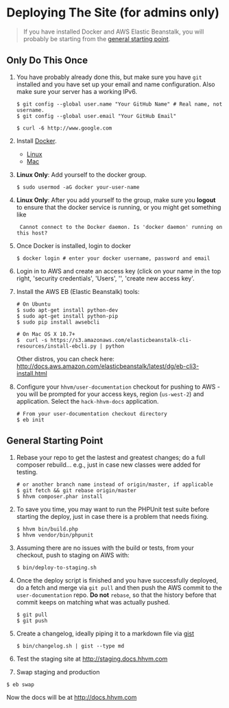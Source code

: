 # Deploying The Site (for admins only)

> If you have installed Docker and AWS Elastic Beanstalk, you will probably be starting from the [general starting point](#general-starting-point).

## Only Do This Once

1. You have probably already done this, but make sure you have `git` installed and you have set up your email and name configuration. Also make sure your server has a working IPv6.

   ```
   $ git config --global user.name "Your GitHub Name" # Real name, not username.
   $ git config --global user.email "Your GitHub Email"

   $ curl -6 http://www.google.com
   ```


2. Install [Docker](https://www.docker.com/). 
   - [Linux](http://docs.docker.com/linux/step_one/)
   - [Mac](http://docs.docker.com/mac/step_one/)

3. **Linux Only**: Add yourself to the docker group.

   ```
   $ sudo usermod -aG docker your-user-name
   ```

3. **Linux Only**: After you add yourself to the group, make sure you **logout** to ensure that the docker service is running, or you might get something like 

   ```
    Cannot connect to the Docker daemon. Is 'docker daemon' running on this host?
   ```

4. Once Docker is installed, login to docker

   ```
   $ docker login # enter your docker username, password and email
   ```

5. Login in to AWS and create an access key (click on your name in the top
   right, 'security credentials', 'Users', '<your user name>', 'create new access key'.

6. Install the AWS EB (Elastic Beanstalk) tools:

   ```
   # On Ubuntu
   $ sudo apt-get install python-dev
   $ sudo apt-get install python-pip
   $ sudo pip install awsebcli
   ```

   ```
   # On Mac OS X 10.7+
   $  curl -s https://s3.amazonaws.com/elasticbeanstalk-cli-resources/install-ebcli.py | python
   ```

   Other distros, you can check here: http://docs.aws.amazon.com/elasticbeanstalk/latest/dg/eb-cli3-install.html

7. Configure your `hhvm/user-documentation` checkout for pushing to AWS - you will be prompted for your access keys, region (`us-west-2`) and application. Select the `hack-hhvm-docs` application.

   ```
   # From your user-documentation checkout directory
   $ eb init
   ```

## General Starting Point

1. Rebase your repo to get the lastest and greatest changes; do a full composer rebuild... e.g., just in case new classes were added for testing.

   ```
   # or another branch name instead of origin/master, if applicable
   $ git fetch && git rebase origin/master
   $ hhvm composer.phar install
   ```

2. To save you time, you may want to run the PHPUnit test suite before starting the deploy, just in case there is a problem that needs fixing.

   ```
   $ hhvm bin/build.php
   $ hhvm vendor/bin/phpunit
   ```

3. Assuming there are no issues with the build or tests, from your checkout, push to staging on AWS with:

   ```
   $ bin/deploy-to-staging.sh
   ```

4. Once the deploy script is finished and you have successfully deployed, do a fetch and merge via `git pull` and then push the AWS commit to the `user-documentation` repo. **Do not** `rebase`, so that the history before that commit keeps on matching what was actually pushed.

   ```
   $ git pull
   $ git push
   ```

5. Create a changelog, ideally piping it to a markdown file via [gist](https://github.com/defunkt/gist)

   ```
   $ bin/changelog.sh | gist --type md
   ```

6. Test the staging site at http://staging.docs.hhvm.com

7. Swap staging and production

  ```
  $ eb swap
  ```

  Now the docs will be at http://docs.hhvm.com
